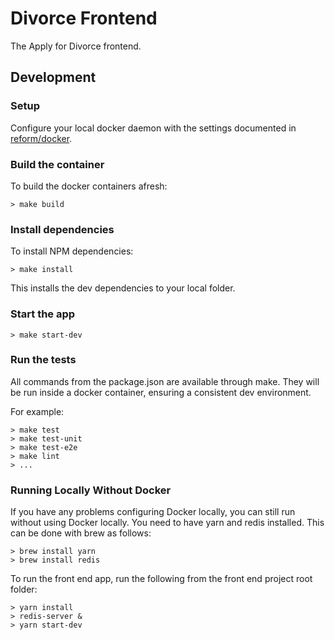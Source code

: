 # Divorce Frontend

The Apply for Divorce frontend.

## Development

### Setup

Configure your local docker daemon with the settings documented in
[reform/docker][reform-docker].

### Build the container

To build the docker containers afresh:

```
> make build
```

### Install dependencies

To install NPM dependencies:

```
> make install
```

This installs the dev dependencies to your local folder.

### Start the app

```
> make start-dev
```

###  Run the tests

All commands from the package.json are available through make. They will be run
inside a docker container, ensuring a consistent dev environment.

For example:

```
> make test
> make test-unit
> make test-e2e
> make lint
> ...
```

### Running Locally Without Docker
If you have any problems configuring Docker locally, you can still run without using Docker locally.
You need to have yarn and redis installed. This can be done with brew as follows:

```
> brew install yarn
> brew install redis

```

To run the front end app, run the following from the front end project root folder:


```
> yarn install
> redis-server &
> yarn start-dev

```

[reform-docker]: http://git.reform/reform/docker
